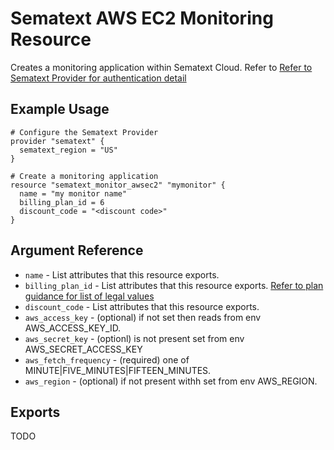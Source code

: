 # Sematext AWS EC2 Monitoring Resource

Creates a monitoring application within Sematext Cloud. 
Refer to [Refer to Sematext Provider for authentication detail](../index.md) 

## Example Usage

```hcl
# Configure the Sematext Provider
provider "sematext" {
  sematext_region = "US"
}

# Create a monitoring application
resource "sematext_monitor_awsec2" "mymonitor" {
  name = "my monitor name"
  billing_plan_id = 6
  discount_code = "<discount code>"
}
```

## Argument Reference

* `name` - List attributes that this resource exports.
* `billing_plan_id` - List attributes that this resource exports. [Refer to plan guidance for list of legal values](../guides/plans.md) 
* `discount_code` - List attributes that this resource exports.
* `aws_access_key` - (optional) if not set then reads from env AWS_ACCESS_KEY_ID.
* `aws_secret_key` - (optionl) is not present set from env AWS_SECRET_ACCESS_KEY
* `aws_fetch_frequency` - (required) one of MINUTE|FIVE_MINUTES|FIFTEEN_MINUTES.
* `aws_region` - (optional) if not present withh set from env AWS_REGION.


## Exports

TODO
